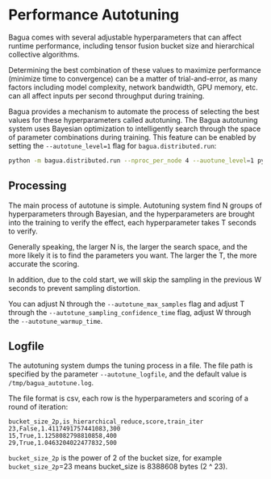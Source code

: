 # Performance Autotuning

Bagua comes with several adjustable hyperparameters that can affect runtime performance, including tensor fusion bucket size and hierarchical collective algorithms.

Determining the best combination of these values to maximize performance (minimize time to convergence) can be a matter of trial-and-error, as many factors including model complexity, network bandwidth, GPU memory, etc. can all affect inputs per second throughput during training.

Bagua provides a mechanism to automate the process of selecting the best values for these hyperparameters called autotuning. The Bagua autotuning system uses Bayesian optimization to intelligently search through the space of parameter combinations during training. This feature can be enabled by setting the `--autotune_level=1` flag for `bagua.distributed.run`:

```bash
python -m bagua.distributed.run --nproc_per_node 4 --auotune_level=1 python train.py
```

## Processing

The main process of autotune is simple. Autotuning system find N groups of hyperparameters through Bayesian, and the hyperparameters are brought into the training to verify the effect, each hyperparameter takes T seconds to verify. 

Generally speaking, the larger N is, the larger the search space, and the more likely it is to find the parameters you want. The larger the T, the more accurate the scoring.

In addition, due to the cold start, we will skip the sampling in the previous W seconds to prevent sampling distortion.

You can adjust N through the `--autotune_max_samples` flag and adjust T through the `--autotune_sampling_confidence_time` flag, adjust W through the `--autotune_warmup_time`.

##  Logfile

The autotuning system dumps the tuning process in a file. The file path is specified by the parameter `--autotune_logfile`, and the default value is `/tmp/bagua_autotune.log`.

The file format is csv, each row is the hyperparameters and scoring of a round of iteration:

```csv
bucket_size_2p,is_hierarchical_reduce,score,train_iter
23,False,1.4117491757441083,300
15,True,1.1258082798810858,400
29,True,1.0463204022477832,500
```

`bucket_size_2p` is the power of 2 of the bucket size, for example `bucket_size_2p`=23 means bucket_size is 8388608 bytes (2 ^ 23).
